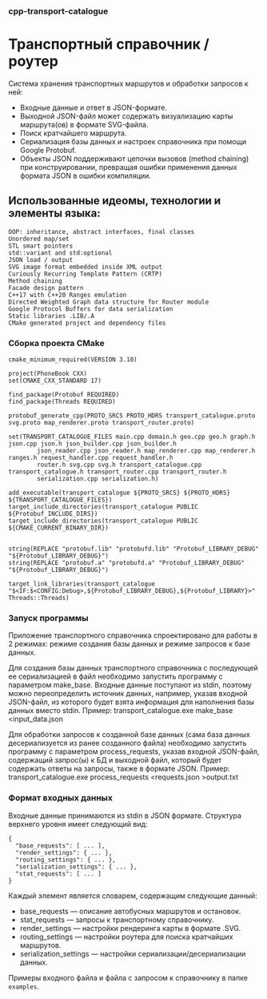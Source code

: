 ### cpp-transport-catalogue
# Транспортный справочник / роутер
Система хранения транспортных маршрутов и обработки запросов к ней:
- Входные данные и ответ в JSON-формате.
- Выходной JSON-файл может содержать визуализацию карты маршрута(ов) в формате SVG-файла.  
- Поиск кратчайшего маршрута. 
- Сериализация базы данных и настроек справочника при помощи Google Protobuf. 
- Объекты JSON поддерживают цепочки вызовов (method chaining) при конструировании, превращая ошибки применения данных формата JSON в ошибки компиляции.

## Использованные идеомы, технологии и элементы языка:
```
OOP: inheritance, abstract interfaces, final classes
Unordered map/set
STL smart pointers
std::variant and std:optional
JSON load / output
SVG image format embedded inside XML output
Curiously Recurring Template Pattern (CRTP)
Method chaining
Facade design pattern
C++17 with С++20 Ranges emulation
Directed Weighted Graph data structure for Router module
Google Protocol Buffers for data serialization
Static libraries .LIB/.A
CMake generated project and dependency files
```

### Сборка проекта CMake
```
cmake_minimum_required(VERSION 3.10)

project(PhoneBook CXX)
set(CMAKE_CXX_STANDARD 17)

find_package(Protobuf REQUIRED)
find_package(Threads REQUIRED)

protobuf_generate_cpp(PROTO_SRCS PROTO_HDRS transport_catalogue.proto svg.proto map_renderer.proto transport_router.proto)

set(TRANSPORT_CATALOGUE_FILES main.cpp domain.h geo.cpp geo.h graph.h json.cpp json.h json_builder.cpp json_builder.h
        json_reader.cpp json_reader.h map_renderer.cpp map_renderer.h ranges.h request_handler.cpp request_handler.h
        router.h svg.cpp svg.h transport_catalogue.cpp transport_catalogue.h transport_router.cpp transport_router.h
        serialization.cpp serialization.h)

add_executable(transport_catalogue ${PROTO_SRCS} ${PROTO_HDRS} ${TRANSPORT_CATALOGUE_FILES})
target_include_directories(transport_catalogue PUBLIC ${Protobuf_INCLUDE_DIRS})
target_include_directories(transport_catalogue PUBLIC ${CMAKE_CURRENT_BINARY_DIR})


string(REPLACE "protobuf.lib" "protobufd.lib" "Protobuf_LIBRARY_DEBUG" "${Protobuf_LIBRARY_DEBUG}")
string(REPLACE "protobuf.a" "protobufd.a" "Protobuf_LIBRARY_DEBUG" "${Protobuf_LIBRARY_DEBUG}")

target_link_libraries(transport_catalogue "$<IF:$<CONFIG:Debug>,${Protobuf_LIBRARY_DEBUG},${Protobuf_LIBRARY}>" Threads::Threads)
```

### Запуск программы

Приложение транспортного справочника спроектировано для работы в 2 режимах: режиме создания базы данных и режиме запросов к базе данных.

Для создания базы данных транспортного справочника с последующей ее сериализацией в файл необходимо запустить программу с параметром make_base. Входные данные поступают из stdin, поэтому можно переопределить источник данных, например, указав входной JSON-файл, из которого будет взята информация для наполнения базы данных вместо stdin. Пример:
transport_catalogue.exe make_base <input_data.json

Для обработки запросов к созданной базе данных (сама база данных десериализуется из ранее созданного файла) необходимо запустить программу с параметром process_requests, указав входной JSON-файл, содержащий запрос(ы) к БД и выходной файл, который будет содержать ответы на запросы, также в формате JSON.
Пример:
transport_catalogue.exe process_requests <requests.json >output.txt

### Формат входных данных

Входные данные принимаются из stdin в JSON формате. Структура верхнего уровня имеет следующий вид:
```
{
  "base_requests": [ ... ],
  "render_settings": { ... },
  "routing_settings": { ... },
  "serialization_settings": { ... },
  "stat_requests": [ ... ]
}
```
Каждый элемент является словарем, содержащим следующие данный:
- base_requests — описание автобусных маршрутов и остановок.
- stat_requests — запросы к транспортному справочнику.
- render_settings — настройки рендеринга карты в формате .SVG.
- routing_settings — настройки роутера для поиска кратчайших маршрутов.
- serialization_settings — настройки сериализации/десериализации данных.

Примеры входного файла и файла с запросом к справочнику в папке `examples`.
